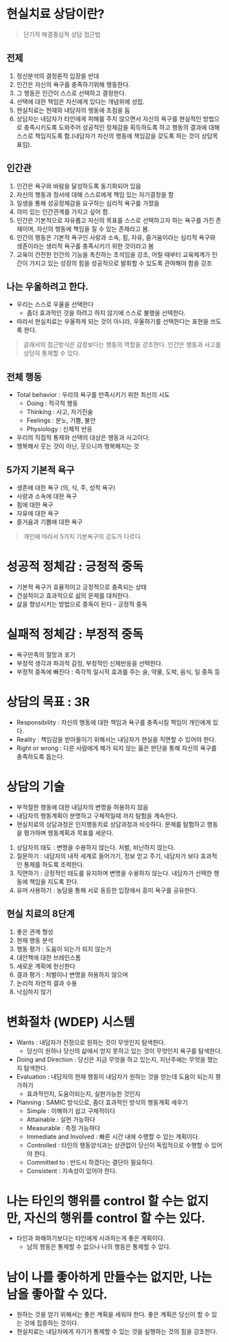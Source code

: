 # 현실치료 상담이란?
> 단기적 해결중심적 상담 접근법

## 전제
1. 정신분석의 결정론적 입장을 반대
2. 인간은 자신의 욕구를 충족하기위해 행동한다.
3. 그 행동은 인간이 스스로 선택하고 결정한다. 
4. 선택에 대한 책임은 자신에게 있다는 개념위에 성립.
5. 현실치료는 현재와 내담자의 행동에 초점을 둠
6. 상담자는 내담자가 타인에게 피해를 주지 않으면서 자신의 욕구를 현실적인 방법으로 충족시키도록 도와주어 성공적인 정체감을 획득하도록 하고 행동의 결과에 대해 스스로 책임지도록 함.(내담자가 자신의 행동에 책임감을 갖도록 하는 것이 상담목표임).

## 인간관
1. 인간은 욕구와 바람을 달성하도록 동기화되어 있음
2. 자신의 행동과 정서에 대해 스스로에게 책임 있는 자기결정을 함
3. 일생을 통해 성공정체감을 요구하는 심리적 욕구를 가졌음
4. 의미 있는 인간관계를 가지고 싶어 함.
5. 인간은 기본적으로 자유롭고 자신의 목표를 스스로 선택하고자 하는 욕구를 가진 존재이며, 자신의 행동에 책임을 질 수 있는 존재라고 봄.
6. 인간의 행동은 기본적 욕구인 사랑과 소속, 힘, 자유, 즐거움이라는 심리적 욕구와 생존이라는 생리적 욕구를 충족시키기 위한 것이라고 봄
7. 교육이 건전한 인간의 기능을 촉진하는 초석임을 강조, 어릴 때부터 교육체계가 인간이 가지고 있는 성장의 힘을 성공적으로 발휘할 수 있도록 관여해야 함을 강조

## 나는 우울하려고 한다.
- 우리는 스스로 우울을 선택한다
	- 좀더 효과적인 것을 하려고 하지 않기에 스스로 불행을 선택한다.
- 따라서 현실치료는 우울하게 되는 것이 아니라, 우울하기를 선택한다는 표현을 쓰도록 한다.
> 글래서의 접근방식은 감정보다는 행동의 역할을 강조한다. 인간은 행동과 사고를 상당히 통제할 수 있다.

## 전체 행동
- Total behavior : 우리의 욕구를 만족시키기 위한 최선의 시도
	- Doing : 적극적 행동
	- Thinking : 사고, 자기진술
	- Feelings : 분노, 기쁨, 불안
	- Physiology : 신체적 반응
- 우리의 직접적 통제와 선택의 대상은 행동과 사고이다.
- 행복해서 웃는 것이 아닌, 웃으니까 행복해지는 것

## 5가지 기본적 욕구
- 생존에 대한 욕구 (의, 식, 주, 성적 욕구)
- 사랑과 소속에 대한 욕구
- 힘에 대한 욕구
- 자유에 대한 욕구
- 즐거움과 기쁨에 대한 욕구
> 개인에 따라서 5가지 기본욕구의 강도가 다르다.

# 성공적 정체감 : 긍정적 중독
- 기본적 욕구가 효율적이고 긍정적으로 충족되는 상태
- 건설적이고 효과적으로 삶의 문제를 대처한다.
- 삶을 향상시키는 방법으로 중독이 된다 - 긍정적 중독

# 실패적 정체감 : 부정적 중독
- 욕구만족의 절망과 포기
- 부정적 생각과 파괴적 감정, 부정적인 신체반응을 선택한다.
- 부정적 중독에 빠진다 : 즉각적 일시적 효과를 주는 술, 약물, 도박, 음식, 일 중독 등

# 상담의 목표 : 3R
- Responsibility : 자신의 행동에 대한 책임과 욕구를 충족시킬 책임이 개인에게 있다.
- Reality : 책임감을 받아들이기 위해서는 내담자가 현실을 직면할 수 있어야 한다.
- Right or wrong : 다른 사람에게 해가 되지 않는 옳은 판단을 통해 자신의 욕구를 충족하도록 돕는다.

# 상담의 기술
- 부적절한 행동에 대한 내담자의 변명을 허용하지 않음
- 내담자의 행동계획이 분명하고 구체적일때 까지 탐험을 계속한다.
- 현실치료의 상담과정은 인지행동치료 상담과정과 비슷하다. 문제를 탐험하고 행동을 평가하며 행동계획과 목표를 세운다.


1. 상담자의 태도 : 변명을 수용하지 않는다. 처벌, 비난하지 않는다.
2. 질문하기 : 내담자의 내적 세계로 들어가기, 정보 얻고 주기, 내담자가 보다 효과적인 통제를 하도록 조력한다.
3. 직면하기 : 긍정적인 태도를 유지하며 변명을 수용하지 않는다. 내담자가 선택한 행동에 책임을 지도록 한다.
4. 유머 사용하기 : 농담을 통해 서로 동등한 입장에서 흥미 욕구를 공유한다.


## 현실 치료의 8단계
1. 좋은 관계 형성
2. 현재 행동 분석
3. 행동 평가 : 도움이 되는가 되지 않는가
4. 대안책에 대한 브레인스톰
5. 새로운 계획에 헌신한다
6. 결과 평가 : 처벌이나 변명을 허용하지 않으며
7. 논리적 자연적 결과 수용
8. 낙심하지 않기

# 변화절차 (WDEP) 시스템
- Wants : 내담자가 진정으로 원하는 것이 무엇인지 탐색한다.
	- 당신이 원하나 당신의 삶에서 얻지 못하고 있는 것이 무엇인지 욕구를 탐색한다.
- Doing and Direction : 당신은 지금 무엇을 하고 있는지, 지난주에는 무엇을 했는지 탐색한다.
- Evaluation : 내담자의 현재 행동이 내담자가 원하는 것을 얻는데 도움이 되는지 평가하기
	- 효과적인지, 도움이되는지, 실현가능한 것인지
- Planning : SAMIC 방식으로, 좀더 효과적인 방식의 행동계획 세우기
	- Simple : 이해하기 쉽고 구체적이다
	- Attainable : 실현 가능하다
	- Measurable : 측정 가능하다
	- Immediate and Involved : 빠른 시간 내에 수행할 수 있는 계획이다.
	- Controlled : 타인의 행동양식과는 상관없이 당신이 독립적으로 수행할 수 있어야 한다.
	- Committed to : 반드시 하겠다는 결단이 필요하다.
	- Consistent : 지속성이 있어야 한다.

# 나는 타인의 행위를 control 할 수는 없지만, 자신의 행위를 control 할 수는 있다.
- 타인과 화해하기보다는 타인에게 사과하는게 좋은 계획이다.
	- 남의 행동은 통제할 수 없으나 나의 행동은 통제할 수 있다.

# 남이 나를 좋아하게 만들수는 없지만, 나는 남을 좋아할 수 있다.
- 원하는 것을 얻기 위해서는 좋은 계획을 세워야 한다. 좋은 계획은 당신이 할 수 있는 것에 집중하는 것이다.
- 현실치료는 내담자에게 자기가 통제할 수 있는 것을 실행하는 것의 힘을 강조한다.

